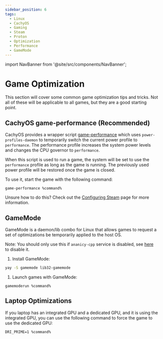 ```yaml
---
sidebar_position: 6
tags:
  - Linux
  - CachyOS
  - Gaming
  - Steam
  - Proton
  - Optimization
  - Performance
  - GameMode
---
```


import NavBanner from '@site/src/components/NavBanner';

# Game Optimization

<NavBanner href="/wiki/cachyos/gaming/about" text="Return to Gaming Guide" />

This section will cover some common game optimization tips and tricks. Not all of these will be applicable to all games, but they are a good starting point.

## CachyOS game-performance (Recommended)

CachyOS provides a wrapper script [game-performance](https://github.com/CachyOS/CachyOS-Settings/blob/master/usr/bin/game-performance) which uses `power-profiles-daemon` to temporarily switch the current power profile to `performance`. The performance profile increases the system power levels and changes the CPU governor to `performance`.

When this script is used to run a game, the system will be set to use the `performance` profile as long as the game is running. The previously used power profile will be restored once the game is closed.

To use it, start the game with the following command:
```
game-performance %command%
```

Unsure how to do this? Check out the [Configuring Steam](/wiki/cachyos/gaming/configuring-steam#launch-options) page for more information.

## GameMode

GameMode is a daemon/lib combo for Linux that allows games to request a set of optimizations be temporarily applied to the host OS.

Note: You should only use this if `ananicy-cpp` service is disabled, see [here](/wiki/cachyos/gaming/ananicy-cpp) to disable it.

1. Install GameMode:
```bash
yay -S gamemode lib32-gamemode
```

1. Launch games with GameMode:
```
gamemoderun %command%
```

## Laptop Optimizations

If you laptop has an integrated GPU and a dedicated GPU, and it is using the integrated GPU, you can use the following command to force the game to use the dedicated GPU:

```
DRI_PRIME=1 %command%
```
